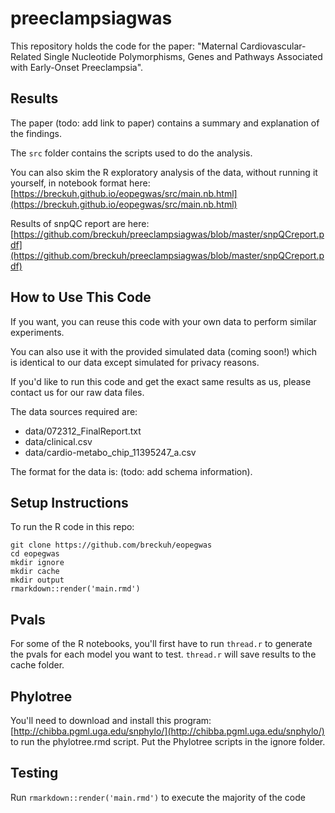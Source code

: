 # preeclampsiagwas

This repository holds the code for the paper: "Maternal Cardiovascular-Related Single Nucleotide Polymorphisms, Genes and Pathways Associated with Early-Onset Preeclampsia".

## Results

The paper (todo: add link to paper) contains a summary and explanation of the findings.

The `src` folder contains the scripts used to do the analysis.

You can also skim the R exploratory analysis of the data, without running it yourself, in notebook format here: [https://breckuh.github.io/eopegwas/src/main.nb.html](https://breckuh.github.io/eopegwas/src/main.nb.html)

Results of snpQC report are here: [https://github.com/breckuh/preeclampsiagwas/blob/master/snpQCreport.pdf](https://github.com/breckuh/preeclampsiagwas/blob/master/snpQCreport.pdf)

## How to Use This Code

If you want, you can reuse this code with your own data to perform similar experiments.

You can also use it with the provided simulated data (coming soon!) which is identical to our data except simulated for privacy reasons.

If you'd like to run this code and get the exact same results as us, please contact us for our raw data files.

The data sources required are:

- data/072312_FinalReport.txt
- data/clinical.csv
- data/cardio-metabo_chip_11395247_a.csv

The format for the data is: (todo: add schema information).

## Setup Instructions

To run the R code in this repo:

    git clone https://github.com/breckuh/eopegwas
    cd eopegwas
    mkdir ignore
    mkdir cache
    mkdir output
    rmarkdown::render('main.rmd')

## Pvals
For some of the R notebooks, you'll first have to run `thread.r` to generate the pvals for each model you want to test. `thread.r` will save
results to the cache folder.

## Phylotree
You'll need to download and install this program: [http://chibba.pgml.uga.edu/snphylo/](http://chibba.pgml.uga.edu/snphylo/) to run the phylotree.rmd script. Put the Phylotree scripts in the ignore folder.

## Testing
Run `rmarkdown::render('main.rmd')` to execute the majority of the code
